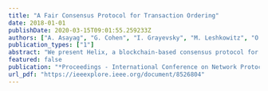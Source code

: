 ```yaml
---
title: "A Fair Consensus Protocol for Transaction Ordering"
date: 2018-01-01
publishDate: 2020-03-15T09:01:55.259233Z
authors: ["A. Asayag", "G. Cohen", "I. Grayevsky", "M. Leshkowitz", "O. Rottenstreich", "R. Tamari", "D. Yakira"]
publication_types: ["1"]
abstract: "We present Helix, a blockchain-based consensus protocol for fair ordering of transactions among nodes in a distributed network. Helix advances in rounds, where in each round, the primary node (elected among the network nodes) proposes a potential block (a successive set of transactions). In order to be included in the blockchain, a block must pass validation by an elected committee of nodes. Helix nodes are presumed to have two primary preferences. They prefer to be elected as committee members. Additionally, because each transaction is associated with one of the network nodes, they prefer to prioritize their own transactions over those of others. In light of these individual preferences, our definition of fairness incorporates three key elements. First, the process of electing nodes to committees is random and unpredictable. Second, a correlated sampling scheme is used in order to guarantee random selection and ordering of pending transactions in blocks. Third, transactions are encrypted in order to hide their associations with their respective nodes and prevent censorship. Through the corresponding threshold decryption process we obtain an unpredictable and non-manipulable randomness beacon, which serves both the election process and the correlated sampling scheme. We define a quantitative measure of fairness in the protocol, prove theoretically that fairness manipulation in Helix is significantly limited, and present experiments evaluating fairness in practice."
featured: false
publication: "*Proceedings - International Conference on Network Protocols, ICNP*"
url_pdf: "https://ieeexplore.ieee.org/document/8526804"
---
```

